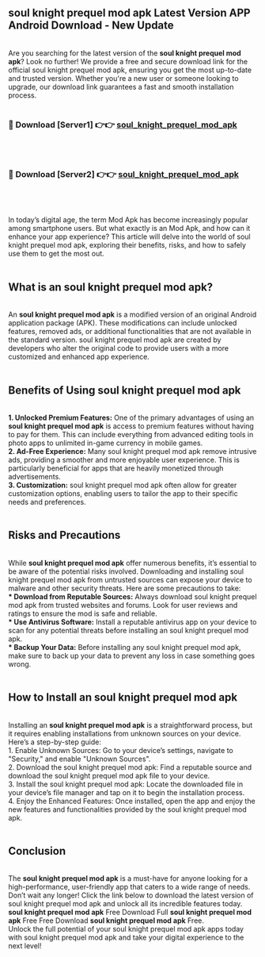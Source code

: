 ## soul knight prequel mod apk Latest Version APP Android Download - New Update
<br>
Are you searching for the latest version of the <strong>soul knight prequel mod apk</strong>? Look no further! We provide a free and secure download link for the official soul knight prequel mod apk, ensuring you get the most up-to-date and trusted version. Whether you're a new user or someone looking to upgrade, our download link guarantees a fast and smooth installation process.
<br>
<br>
<h3>🔴 Download [Server1] 👉👉 <a href="https://modyolo.store/soul+knight+prequel+mod+apk">soul_knight_prequel_mod_apk</a></h3><br>
<br>
<h3>🔴 Download [Server2] 👉👉 <a href="https://modyolo.store/soul+knight+prequel+mod+apk">soul_knight_prequel_mod_apk</a></h3><br>
<br>
<br>
In today’s digital age, the term Mod Apk has become increasingly popular among smartphone users. But what exactly is an Mod Apk, and how can it enhance your app experience? This article will delve into the world of soul knight prequel mod apk, exploring their benefits, risks, and how to safely use them to get the most out.
<br>
<br>
<h2>What is an soul knight prequel mod apk?</h2>
<br>
An <strong>soul knight prequel mod apk</strong> is a modified version of an original Android application package (APK). These modifications can include unlocked features, removed ads, or additional functionalities that are not available in the standard version. soul knight prequel mod apk are created by developers who alter the original code to provide users with a more customized and enhanced app experience.
<br>
<br>
<h2>Benefits of Using soul knight prequel mod apk</h2>
<br>
<strong> 1. Unlocked Premium Features:</strong> One of the primary advantages of using an <strong>soul knight prequel mod apk</strong> is access to premium features without having to pay for them. This can include everything from advanced editing tools in photo apps to unlimited in-game currency in mobile games.
<br>
<strong> 2. Ad-Free Experience:</strong> Many soul knight prequel mod apk remove intrusive ads, providing a smoother and more enjoyable user experience. This is particularly beneficial for apps that are heavily monetized through advertisements.
<br>
<strong> 3. Customization:</strong> soul knight prequel mod apk often allow for greater customization options, enabling users to tailor the app to their specific needs and preferences.
<br>
<br>
<h2>Risks and Precautions</h2>
<br>
While <strong>soul knight prequel mod apk</strong> offer numerous benefits, it’s essential to be aware of the potential risks involved. Downloading and installing soul knight prequel mod apk from untrusted sources can expose your device to malware and other security threats. Here are some precautions to take:
<br>
<strong> * Download from Reputable Sources:</strong> Always download soul knight prequel mod apk from trusted websites and forums. Look for user reviews and ratings to ensure the mod is safe and reliable.
<br>
<strong> * Use Antivirus Software:</strong> Install a reputable antivirus app on your device to scan for any potential threats before installing an soul knight prequel mod apk.
<br>
<strong> * Backup Your Data:</strong> Before installing any soul knight prequel mod apk, make sure to back up your data to prevent any loss in case something goes wrong.
<br>
<br>
<h2>How to Install an soul knight prequel mod apk</h2>
<br>
Installing an <strong>soul knight prequel mod apk</strong> is a straightforward process, but it requires enabling installations from unknown sources on your device. Here’s a step-by-step guide:
<br>
 1. Enable Unknown Sources: Go to your device’s settings, navigate to "Security," and enable "Unknown Sources".
<br>
 2. Download the soul knight prequel mod apk: Find a reputable source and download the soul knight prequel mod apk file to your device.
<br>
 3. Install the soul knight prequel mod apk: Locate the downloaded file in your device’s file manager and tap on it to begin the installation process.
<br>
 4. Enjoy the Enhanced Features: Once installed, open the app and enjoy the new features and functionalities provided by the soul knight prequel mod apk.
<br>
<br>
<h2><strong>Conclusion</strong></h2>
<br>
The <strong>soul knight prequel mod apk</strong> is a must-have for anyone looking for a high-performance, user-friendly app that caters to a wide range of needs. Don’t wait any longer! Click the link below to download the latest version of soul knight prequel mod apk and unlock all its incredible features today.
<br>
<strong>soul knight prequel mod apk</strong> Free Download Full <strong>soul knight prequel mod apk</strong> Free Free Download <strong>soul knight prequel mod apk</strong> Free.
<br>
Unlock the full potential of your soul knight prequel mod apk apps today with soul knight prequel mod apk and take your digital experience to the next level!
